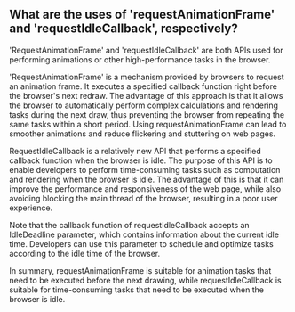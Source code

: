 ## What are the uses of 'requestAnimationFrame' and 'requestIdleCallback', respectively?

'RequestAnimationFrame' and 'requestIdleCallback' are both APIs used for performing animations or other high-performance tasks in the browser.

'RequestAnimationFrame' is a mechanism provided by browsers to request an animation frame. It executes a specified callback function right before the browser's next redraw. The advantage of this approach is that it allows the browser to automatically perform complex calculations and rendering tasks during the next draw, thus preventing the browser from repeating the same tasks within a short period. Using requestAnimationFrame can lead to smoother animations and reduce flickering and stuttering on web pages.

RequestIdleCallback is a relatively new API that performs a specified callback function when the browser is idle. The purpose of this API is to enable developers to perform time-consuming tasks such as computation and rendering when the browser is idle. The advantage of this is that it can improve the performance and responsiveness of the web page, while also avoiding blocking the main thread of the browser, resulting in a poor user experience.

Note that the callback function of requestIdleCallback accepts an IdleDeadline parameter, which contains information about the current idle time. Developers can use this parameter to schedule and optimize tasks according to the idle time of the browser.

In summary, requestAnimationFrame is suitable for animation tasks that need to be executed before the next drawing, while requestIdleCallback is suitable for time-consuming tasks that need to be executed when the browser is idle.
